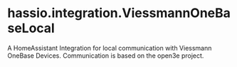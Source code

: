 # hassio.integration.ViessmannOneBaseLocal
A HomeAssistant Integration for local communication with Viessmann OneBase Devices. Communication is based on the open3e project.
